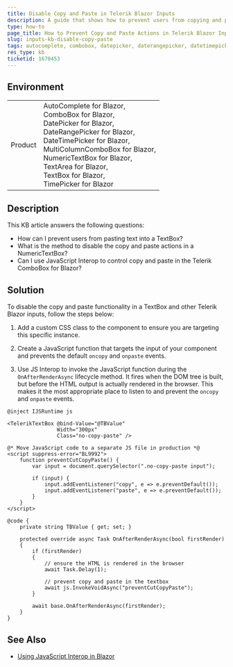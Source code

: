 ```yaml
---
title: Disable Copy and Paste in Telerik Blazor Inputs
description: A guide that shows how to prevent users from copying and pasting text into the Telerik Blazor Inputs in a Blazor application.
type: how-to
page_title: How to Prevent Copy and Paste Actions in Telerik Blazor Inputs
slug: inputs-kb-disable-copy-paste
tags: autocomplete, combobox, datepicker, daterangepicker, datetimepicker, multicolumncombobox, numerictextbox,   textbox, textarea, timepicker, blazor, copy, paste
res_type: kb
ticketid: 1670453
---
```


## Environment

<table>
<tbody>
<tr>
<td>Product</td>
            <td>
                AutoComplete for Blazor,<br />
                ComboBox for Blazor,<br />
                DatePicker for Blazor,<br />
                DateRangePicker for Blazor,<br />
                DateTimePicker for Blazor,<br />
                MultiColumnComboBox for Blazor,<br />
                NumericTextBox for Blazor,<br />
                TextArea for Blazor,<br />
                TextBox for Blazor,<br />
                TimePicker for Blazor
            </td>
</tr>
</tbody>
</table>

## Description

This KB article answers the following questions:
- How can I prevent users from pasting text into a TextBox?
- What is the method to disable the copy and paste actions in a NumericTextBox?
- Can I use JavaScript Interop to control copy and paste in the Telerik ComboBox for Blazor?

## Solution

To disable the copy and paste functionality in a TextBox and other Telerik Blazor inputs, follow the steps below:

1. Add a custom CSS class to the component to ensure you are targeting this specific instance. 

2. Create a JavaScript function that targets the input of your component and prevents the default `oncopy` and `onpaste` events.

3. Use JS Interop to invoke the JavaScript function during the `OnAfterRenderAsync` lifecycle method. It fires when the DOM tree is built, but before the HTML output is actually rendered in the browser. This makes it the most appropriate place to listen to and prevent the `oncopy` and `onpaste` events.

````CSHTML
@inject IJSRuntime js

<TelerikTextBox @bind-Value="@TBValue"
                Width="300px"
                Class="no-copy-paste" />

@* Move JavaScript code to a separate JS file in production *@
<script suppress-error="BL9992">
    function preventCutCopyPaste() {
        var input = document.querySelector(".no-copy-paste input");

        if (input) {
            input.addEventListener("copy", e => e.preventDefault());
            input.addEventListener("paste", e => e.preventDefault());
        }
    }
</script>

@code {
    private string TBValue { get; set; }

    protected override async Task OnAfterRenderAsync(bool firstRender)
    {
        if (firstRender)
        {
            // ensure the HTML is rendered in the browser
            await Task.Delay(1);

            // prevent copy and paste in the textbox
            await js.InvokeVoidAsync("preventCutCopyPaste");
        }

        await base.OnAfterRenderAsync(firstRender);
    }
}
````

## See Also

- [Using JavaScript Interop in Blazor](https://docs.microsoft.com/aspnet/core/blazor/javascript-interop)
